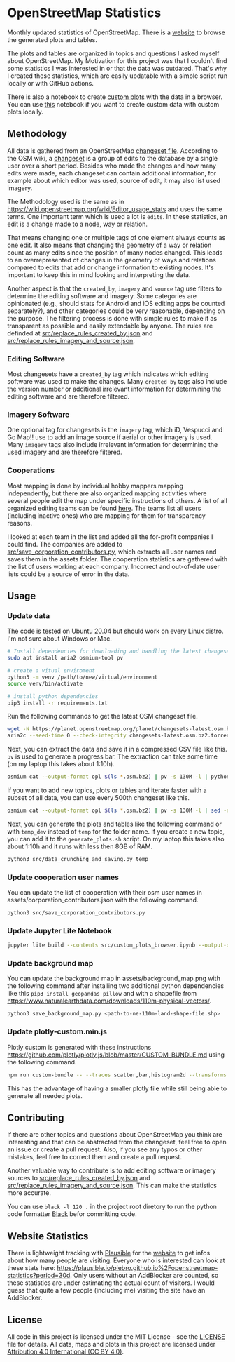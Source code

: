 # OpenStreetMap Statistics

Monthly updated statistics of OpenStreetMap. There is a [website](https://piebro.github.io/openstreetmap-statistics) to browse the generated plots and tables.

The plots and tables are organized in topics and questions I asked myself about OpenStreetMap. My Motivation for this project was that I couldn't find some statistics I was interested in or that the data was outdated. That's why I created these statistics, which are easily updatable with a simple script run locally or with GitHub actions.

There is also a notebook to create [custom plots](https://piebro.github.io/openstreetmap-statistics/jupyter_lite/retro/notebooks/?path=custom_plots_browser.ipynb) with the data in a browser. You can use [this](https://github.com/piebro/openstreetmap-statistics/blob/master/src/custom_data_and_plots.ipynb) notebook if you want to create custom data with custom plots locally.


## Methodology

All data is gathered from an OpenStreetMap [changeset file](https://planet.openstreetmap.org/planet/).
According to the OSM wiki, a [changeset](https://wiki.openstreetmap.org/wiki/Changeset) is a group of edits to the database by a single user over a short period.
Besides who made the changes and how many edits were made, each changeset can contain additional information, for example about which editor was used, source of edit, it may also list used imagery.

The Methodology used is the same as in https://wiki.openstreetmap.org/wiki/Editor_usage_stats and uses the same terms.
One important term which is used a lot is `edits`.
In these statistics, an edit is a change made to a node, way or relation.

That means changing one or multiple tags of one element always counts as one edit.
It also means that changing the geometry of a way or relation count as many edits since the position of many nodes changed.
This leads to an overrepresented of changes in the geometry of ways and relations compared to edits that add or change information to existing nodes.
It's important to keep this in mind looking and interpreting the data.

Another aspect is that the `created_by`, `imagery` and `source` tag use filters to determine the editing software and imagery.
Some categories are opinionated (e.g., should stats for Android and iOS editing apps be counted separately?), and other categories could be very reasonable, depending on the purpose.
The filtering process is done with simple rules to make it as transparent as possible and easily extendable by anyone.
The rules are definded at [src/replace_rules_created_by.json](src/replace_rules_created_by.json) and [src/replace_rules_imagery_and_source.json](src/replace_rules_imagery_and_source.json).

### Editing Software

Most changesets have a `created_by` tag which indicates which editing software was used to make the changes.
Many `created_by` tags also include the version number or additional irrelevant information for determining the editing software and are therefore filtered.

### Imagery Software

One optional tag for changesets is the `imagery` tag, which iD, Vespucci and Go Map!! use to add an image source if aerial or other imagery is used.
Many `imagery` tags also include irrelevant information for determining the used imagery and are therefore filtered.

### Cooperations

Most mapping is done by individual hobby mappers mapping independently, but there are also organized mapping activities where several people edit the map under specific instructions of others.
A list of all organized editing teams can be found [here](https://wiki.openstreetmap.org/wiki/Category:Organised_Editing_Teams).
The teams list all users (including inactive ones) who are mapping for them for transparency reasons.

I looked at each team in the list and added all the for-profit companies I could find.
The companies are added to [src/save_corporation_contributors.py](src/save_corporation_contributors.py), which extracts all user names and saves them in the assets folder.
The cooperation statistics are gathered with the list of users working at each company.
Incorrect and out-of-date user lists could be a source of error in the data.


## Usage

### Update data

The code is tested on Ubuntu 20.04 but should work on every Linux distro. I'm not sure about Windows or Mac.

```bash
# Install dependencies for downloading and handling the latest changeset and showing a progress bar
sudo apt install aria2 osmium-tool pv

# create a vitual enviroment
python3 -m venv /path/to/new/virtual/environment
source venv/bin/activate

# install python dependencies
pip3 install -r requirements.txt
```

Run the following commands to get the latest OSM changeset file.
```bash
wget -N https://planet.openstreetmap.org/planet/changesets-latest.osm.bz2.torrent
aria2c --seed-time 0 --check-integrity changesets-latest.osm.bz2.torrent
```

Next, you can extract the data and save it in a compressed CSV file like this. `pv` is used to generate a progress bar. The extraction can take some time (on my laptop this takes about 1:10h).
```bash
osmium cat --output-format opl $(ls *.osm.bz2) | pv -s 130M -l | python3 src/save_changesets_csv.py temp
```

If you want to add new topics, plots or tables and iterate faster with a subset of all data, you can use every 500th changeset like this.
```bash
osmium cat --output-format opl $(ls *.osm.bz2) | pv -s 130M -l | sed -n '0~500p' | python3 src/save_changesets_csv.py temp_dev
```

Next, you can generate the plots and tables like the following command or with `temp_dev` instead of `temp` for the folder name. If you create a new topic, you can add it to the `generate_plots.sh` script. On my laptop this takes also about 1:10h and it runs with less then 8GB of RAM.
```bash
python3 src/data_crunching_and_saving.py temp
```

### Update cooperation user names

You can update the list of cooperation with their osm user names in assets/corporation_contributors.json with the following command.
```bash
python3 src/save_corporation_contributors.py
```

### Update Jupyter Lite Notebook

```bash
jupyter lite build --contents src/custom_plots_browser.ipynb --output-dir jupyter_lite
```

### Update background map

You can update the background map in assets/background_map.png with the following command after installing two additional python dependencies like this `pip3 install geopandas pillow` and with a shapefile from https://www.naturalearthdata.com/downloads/110m-physical-vectors/.
```bash
python3 save_background_map.py <path-to-ne-110m-land-shape-file.shp>
```

### Update plotly-custom.min.js

Plotly custom is generated with these instructions https://github.com/plotly/plotly.js/blob/master/CUSTOM_BUNDLE.md using the following command.
```bash
npm run custom-bundle -- --traces scatter,bar,histogram2d --transforms none
```
This has the advantage of having a smaller plotly file while still being able to generate all needed plots.


## Contributing

If there are other topics and questions about OpenStreetMap you think are interesting and that can be abstracted from the changeset, feel free to open an issue or create a pull request.
Also, if you see any typos or other mistakes, feel free to correct them and create a pull request.

Another valuable way to contribute is to add editing software or imagery sources to [src/replace_rules_created_by.json](src/replace_rules_created_by.json) and [src/replace_rules_imagery_and_source.json](src/replace_rules_imagery_and_source.json).
This can make the statistics more accurate.

You can use `black -l 120 .` in the project root diretory to run the python code formatter [Black](https://pypi.org/project/black/) befor committing code.


## Website Statistics

There is lightweight tracking with [Plausible](https://plausible.io/about) for the [website](https://piebro.github.io/openstreetmap-statistics/) to get infos about how many people are visiting. Everyone who is interested can look at these stats here: https://plausible.io/piebro.github.io%2Fopenstreetmap-statistics?period=30d. Only users without an AddBlocker are counted, so these statistics are under estimating the actual count of visitors. I would guess that quite a few people (including me) visiting the site have an AddBlocker.


## License

All code in this project is licensed under the MIT License - see the [LICENSE](LICENSE) file for details. All data, maps and plots in this project are licensed under [Attribution 4.0 International (CC BY 4.0)](https://creativecommons.org/licenses/by/4.0/).
